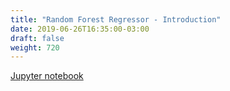 ```yaml
---
title: "Random Forest Regressor - Introduction"
date: 2019-06-26T16:35:00-03:00
draft: false
weight: 720
---
```


[Jupyter notebook](https://nbviewer.jupyter.org/github/gmoncarz/machine_learning_tour/blob/master/notebooks/08_random_forest/regressor/01_random_forest_regressor.ipynb)

<div> 
    <object type="text/html" width="100%" height="1000" data="https://nbviewer.jupyter.org/github/gmoncarz/machine_learning_tour/blob/master/notebooks/08_random_forest/regressor/01_random_forest_regressor.ipynb">
    </object>
</div>

